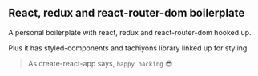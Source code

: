 ## React, redux and react-router-dom boilerplate

A personal boilerplate with react, redux and react-router-dom hooked up.

Plus it has styled-components and tachiyons library linked up for styling.
> As create-react-app says, `happy hacking` :sunglasses:

